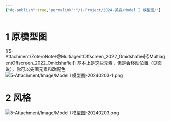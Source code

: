 ```yaml
---
{"dg-publish":true,"permalink":"/1-Project/2024-美赛/Model I 模型图/"}
---
```


# 1 原模型图
[[5-Attachment/ZoteroNote/@MultiagentOffscreen_2022_Omidshafiei\|@MultiagentOffscreen_2022_Omidshafiei]]
基本上是这些元素，但是会移动位置（见面说），你可以先画元素和改配色
![5-Attachment/Image/Model I 模型图-20240203-1.png](/img/user/5-Attachment/Image/Model%20I%20%E6%A8%A1%E5%9E%8B%E5%9B%BE-20240203-1.png)
# 2 风格
![5-Attachment/Image/Model I 模型图-20240203.png](/img/user/5-Attachment/Image/Model%20I%20%E6%A8%A1%E5%9E%8B%E5%9B%BE-20240203.png)